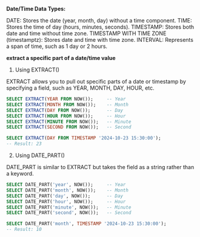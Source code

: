 **Date/Time Data Types:**

DATE: Stores the date (year, month, day) without a time component.
TIME: Stores the time of day (hours, minutes, seconds).
TIMESTAMP: Stores both date and time without time zone.
TIMESTAMP WITH TIME ZONE (timestamptz): Stores date and time with time zone.
INTERVAL: Represents a span of time, such as 1 day or 2 hours.


**extract a specific part of a date/time value**

1. Using EXTRACT()

EXTRACT allows you to pull out specific parts of a date or timestamp by specifying a field, such as YEAR, MONTH, DAY, HOUR, etc.

``` sql
SELECT EXTRACT(YEAR FROM NOW());     -- Year
SELECT EXTRACT(MONTH FROM NOW());    -- Month
SELECT EXTRACT(DAY FROM NOW());      -- Day
SELECT EXTRACT(HOUR FROM NOW());     -- Hour
SELECT EXTRACT(MINUTE FROM NOW());   -- Minute
SELECT EXTRACT(SECOND FROM NOW());   -- Second

SELECT EXTRACT(DAY FROM TIMESTAMP '2024-10-23 15:30:00');
-- Result: 23
```

2. Using DATE_PART()

DATE_PART is similar to EXTRACT but takes the field as a string rather than a keyword.

``` sql
SELECT DATE_PART('year', NOW());     -- Year
SELECT DATE_PART('month', NOW());    -- Month
SELECT DATE_PART('day', NOW());      -- Day
SELECT DATE_PART('hour', NOW());     -- Hour
SELECT DATE_PART('minute', NOW());   -- Minute
SELECT DATE_PART('second', NOW());   -- Second

SELECT DATE_PART('month', TIMESTAMP '2024-10-23 15:30:00');
-- Result: 10
```
